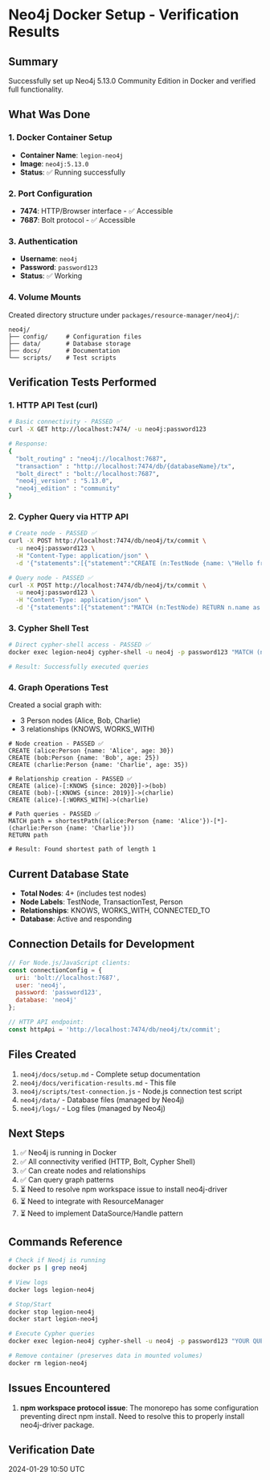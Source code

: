 # Neo4j Docker Setup - Verification Results

## Summary
Successfully set up Neo4j 5.13.0 Community Edition in Docker and verified full functionality.

## What Was Done

### 1. Docker Container Setup
- **Container Name**: `legion-neo4j`
- **Image**: `neo4j:5.13.0`
- **Status**: ✅ Running successfully

### 2. Port Configuration
- **7474**: HTTP/Browser interface - ✅ Accessible
- **7687**: Bolt protocol - ✅ Accessible

### 3. Authentication
- **Username**: `neo4j`
- **Password**: `password123`
- **Status**: ✅ Working

### 4. Volume Mounts
Created directory structure under `packages/resource-manager/neo4j/`:
```
neo4j/
├── config/     # Configuration files
├── data/       # Database storage
├── docs/       # Documentation
└── scripts/    # Test scripts
```

## Verification Tests Performed

### 1. HTTP API Test (curl)
```bash
# Basic connectivity - PASSED ✅
curl -X GET http://localhost:7474/ -u neo4j:password123

# Response:
{
  "bolt_routing" : "neo4j://localhost:7687",
  "transaction" : "http://localhost:7474/db/{databaseName}/tx",
  "bolt_direct" : "bolt://localhost:7687",
  "neo4j_version" : "5.13.0",
  "neo4j_edition" : "community"
}
```

### 2. Cypher Query via HTTP API
```bash
# Create node - PASSED ✅
curl -X POST http://localhost:7474/db/neo4j/tx/commit \
  -u neo4j:password123 \
  -H "Content-Type: application/json" \
  -d '{"statements":[{"statement":"CREATE (n:TestNode {name: \"Hello from curl\", created: datetime()}) RETURN n"}]}'

# Query node - PASSED ✅
curl -X POST http://localhost:7474/db/neo4j/tx/commit \
  -u neo4j:password123 \
  -H "Content-Type: application/json" \
  -d '{"statements":[{"statement":"MATCH (n:TestNode) RETURN n.name as name, n.created as created"}]}'
```

### 3. Cypher Shell Test
```bash
# Direct cypher-shell access - PASSED ✅
docker exec legion-neo4j cypher-shell -u neo4j -p password123 "MATCH (n) RETURN count(n)"

# Result: Successfully executed queries
```

### 4. Graph Operations Test
Created a social graph with:
- 3 Person nodes (Alice, Bob, Charlie)
- 3 relationships (KNOWS, WORKS_WITH)

```cypher
# Node creation - PASSED ✅
CREATE (alice:Person {name: 'Alice', age: 30})
CREATE (bob:Person {name: 'Bob', age: 25})
CREATE (charlie:Person {name: 'Charlie', age: 35})

# Relationship creation - PASSED ✅
CREATE (alice)-[:KNOWS {since: 2020}]->(bob)
CREATE (bob)-[:KNOWS {since: 2019}]->(charlie)
CREATE (alice)-[:WORKS_WITH]->(charlie)

# Path queries - PASSED ✅
MATCH path = shortestPath((alice:Person {name: 'Alice'})-[*]-(charlie:Person {name: 'Charlie'}))
RETURN path

# Result: Found shortest path of length 1
```

## Current Database State
- **Total Nodes**: 4+ (includes test nodes)
- **Node Labels**: TestNode, TransactionTest, Person
- **Relationships**: KNOWS, WORKS_WITH, CONNECTED_TO
- **Database**: Active and responding

## Connection Details for Development
```javascript
// For Node.js/JavaScript clients:
const connectionConfig = {
  uri: 'bolt://localhost:7687',
  user: 'neo4j',
  password: 'password123',
  database: 'neo4j'
};

// HTTP API endpoint:
const httpApi = 'http://localhost:7474/db/neo4j/tx/commit';
```

## Files Created
1. `neo4j/docs/setup.md` - Complete setup documentation
2. `neo4j/docs/verification-results.md` - This file
3. `neo4j/scripts/test-connection.js` - Node.js connection test script
4. `neo4j/data/` - Database files (managed by Neo4j)
5. `neo4j/logs/` - Log files (managed by Neo4j)

## Next Steps
1. ✅ Neo4j is running in Docker
2. ✅ All connectivity verified (HTTP, Bolt, Cypher Shell)
3. ✅ Can create nodes and relationships
4. ✅ Can query graph patterns
5. ⏳ Need to resolve npm workspace issue to install neo4j-driver
6. ⏳ Need to integrate with ResourceManager
7. ⏳ Need to implement DataSource/Handle pattern

## Commands Reference
```bash
# Check if Neo4j is running
docker ps | grep neo4j

# View logs
docker logs legion-neo4j

# Stop/Start
docker stop legion-neo4j
docker start legion-neo4j

# Execute Cypher queries
docker exec legion-neo4j cypher-shell -u neo4j -p password123 "YOUR QUERY HERE"

# Remove container (preserves data in mounted volumes)
docker rm legion-neo4j
```

## Issues Encountered
1. **npm workspace protocol issue**: The monorepo has some configuration preventing direct npm install. Need to resolve this to properly install neo4j-driver package.

## Verification Date
2024-01-29 10:50 UTC